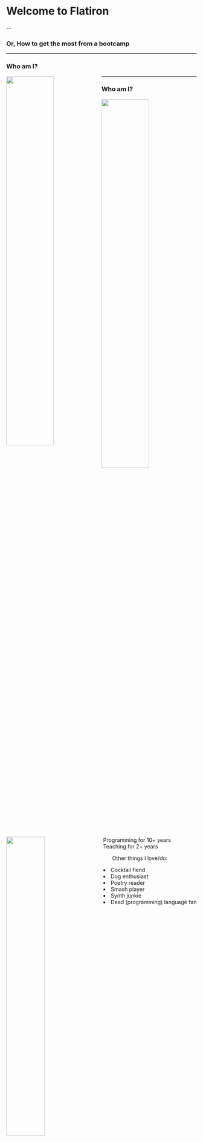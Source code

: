 # Welcome to Flatiron

--

### Or, How to get the most from a bootcamp

---

### Who am I?

<img src="https://raw.githubusercontent.com/tiy-atl-js-jan-2017/slides/master/images/guide.jpg" width="50%" style="float: left;" />

---

### Who am I?

<img src="https://raw.githubusercontent.com/tiy-atl-js-jan-2017/slides/master/images/guide.jpg" width="50%" style="float: left;" />

<img src="https://raw.githubusercontent.com/tiy-atl-js-jan-2017/slides/master/images/excited.jpg" width="45%" style="display: inline-block;" />

<div style="float: right;">
  <span>Programming for 10+ years</span> <br/>
  <span>Teaching for 2+ years</span> <br/>
  <ul>Other things I love/do:</ul>
    <li>Cocktail fiend</li>
    <li>Dog enthusiast</li>
    <li>Poetry reader</li>
    <li>Smash player</li>
    <li>Synth junkie</li>
    <li>Dead (programming) language fan</li>
</div>

---

## The Big Picture

--

* You're embarking on an adventure. You'll experience highs and lows.

--

* You're here to _be_ a programmer. Start now. Writing code is your job.

--

* Focus on process and problem solving over details.
  * Trying to memorize everything _will not_ give the best outcome!
  * Writing correct code is about being able to debug, not remember.

---

## A few things to know about Flatiron

--

### Timelines

* You're with us for 15 weeks, broken into 5 3-week mods.
  * One each on: Ruby, Rails, Javascript, React. Then final projects!
* Each mod has 2 weeks of class and an exam, followed by a project week.
  * During project week, you will be building an app of your design all day.

--

### The Purpose of Lecture

* Bringing a pen, paper, and whiteboard is as useful as a laptop. Don't type along.

--

* Lectures are recorded and code is uploaded. They are accessible immediately after lunch.

--

* See the concepts beforehand so lecture time can focus on questions and nuances.

---

### The Purpose of Labs

Quoth Tez, "Don't pay attention to the damn green lights!"

--

Lab completion feels like getting all the collectibles in a game or something.
But a green light doesn't mean you _understand_ what you've been doing.

--

Sooner or later, we'll release more labs than you can finish in a day.
I'm aware of no student that has done every lab, nor do I think doing every lab is the best goal.

--

A recommended lab process is:

* Do all the READMEs (and maybe a code along) in a section, then attempt the last lab.
  * If you're able to do it without a ton of issues, move on.
  * If you find yourself getting stuck a lot, go back and do some of the earlier labs in the section 
    on specific topics you're struggling with.

---

## What it takes to succeed

--

<img src="https://raw.githubusercontent.com/tiy-atl-js-jan-2017/slides/master/images/corgi.jpg" style="width: 70%;" />

--

### Key points

1. Fail with confidence. 💪
2. There is no finish line. ✨
3. Be open with us and each other. ❤️

---

### What it takes to succeed

#### Failing

--

* [Listen to Julia][julia] Evans.

[julia]: https://twitter.com/b0rk/status/726201450079113216

--

* You're going to hit walls. A lot.
  * (If you don't, this isn't the best use of your time.)

--

* You will spend more of your career reading and debugging code than writing it!
  * So see those things as important. Don't be discouraged by errors.
  * When writing code, we're experimenting constantly. Run the code, not just the tests.

---

### What it takes to succeed

#### Curiosity

--

> Is studying computer science the best way to prepare to be a programmer?

> No. The best way to prepare is to write programs and
> study programs others have written. ... You've got to want to be
> in this incredible feedback loop where you get people to tell you
> what you're doing wrong.

* Bill Gates, Programmers at Work

--

Your goal _isn't_ the completion of this course. You won't get jobs because of a certificate.

--

Focus on your programming process, not "finishing" all the content.

Pay attention to phases of learning:
  * Reading code written by a professional. (easiest)
  * Being able to write working code while referencing examples. (next day)
  * Being able to write code without examples, just looking up occasional syntax. (next week)

---

### What it takes to succeed

#### Vulnerability

--

* Impostor syndrome is real. Know that I believe you _can_ be a programmer.
  * And there were plenty of times I wondered if I would "make it".

--

* Ask me to explain things til I'm hoarse. Until _you_ are satisfied.

--

* Be careful about evaluating your progress _while in motion_.
  * It's natural to want to compare yourself to others. Instead, focus on what's in front of you.

--

* We move _fast_. You are _supposed to struggle_. The usual pattern is:
  * Find a concept difficult to understand and use the day its introduced.
  * Be able to reproduce it the following day, referring to documentation or examples.
  * Comfortable using it with minimal googling or references in 4-5 days.

--

* Use staff, slack, and, by all means, each other.
  * But root out misunderstandings, don't reveal answers.

---

## Some Expectations

--

* Get a full night's sleep. Get here on time.
* Be responsible adults. Pursue this seriously.
* Be respectful of each other's experiences.
* Enjoy programming with us. :)
